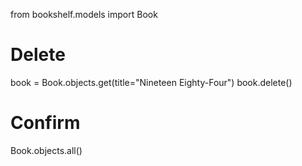 from bookshelf.models import Book 

# Delete
book = Book.objects.get(title="Nineteen Eighty-Four")
book.delete()

# Confirm
Book.objects.all()

